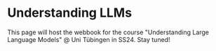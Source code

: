 # Understanding LLMs

This page will host the webbook for the course "Understanding Large Language Models" @ Uni Tübingen in SS24. Stay tuned!

```{tableofcontents}
```
